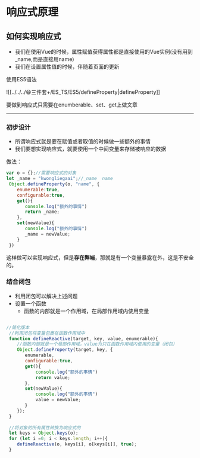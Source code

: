 # 响应式原理
## 如何实现响应式

- 我们在使用Vue的时候，属性赋值获得属性都是直接使用的Vue实例(没有用到_name,而是直接用name)
- 我们在设置属性值的时候，伴随着页面的更新

使用ES5语法

![[../../../😄三件套+/ES_TS/ES5/defineProperty|defineProperty]]

要做到响应式只需要在enumberable、set、get上做文章

---

### 初步设计

- 所谓响应式就是要在赋值或者取值的时候做一些额外的事情
- 我们要想实现响应式，就要使用一个中间变量来存储被响应的数据

做法：

```js
var o = {};//需要响应式的对象
let _name = "kwongliegaai";//_name  name 
 Object.defineProperty(o, "name", {
    enumerable:true,
    configurable:true,
    get(){
 	   console.log("额外的事情")
 	   return _name;
    },
    set(newValue){
 	   console.log("额外的事情")
 	   _name = newValue;
    }
 })
```

这样做可以实现响应式，但是**存在弊端**，那就是有一个变量暴露在外，这是不安全的。

### 结合闭包
- 利用闭包可以解决上述问题
- 设置一个函数
	- 函数的内部就是一个作用域，在局部作用域内使用变量


```js

//简化版本
 //利用闭包将变量包裹在函数作用域中
 function defineReactive(target, key, value, enumerable){
    //函数内部就是一个局部作用域，value为只在函数作用域内使用的变量（闭包）
    Object.defineProperty(target, key, {
 	   enumerable,
 	   configurable:true,
 	   get(){
 		   console.log("额外的事情")
 		   return value;
 	   },
 	   set(newValue){
 		   console.log("额外的事情")
 		   value = newValue;
 	   }
    });
 }
 
 //将对象的所有属性转换为响应式的
 let keys = Object.keys(o);
 for (let i =0; i < keys.length; i++){
    defineReactive(o, keys[i], o[keys[i]], true);
 }
```